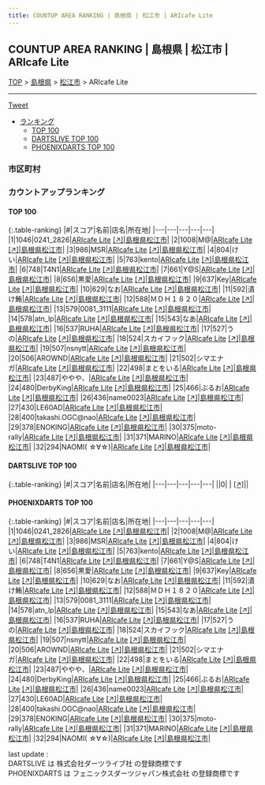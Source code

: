```yaml
---
title: COUNTUP AREA RANKING | 島根県 | 松江市 | ARIcafe Lite
---
```

## COUNTUP AREA RANKING | 島根県 | 松江市 | ARIcafe Lite

[TOP](/darts/rank/) > [島根県](/darts/rank/島根県/) > [松江市](/darts/rank/島根県/松江市/) > ARIcafe Lite

___

<a href="https://twitter.com/share?ref_src=twsrc%5Etfw" data-text="COUNTUP AREA RANKING | 島根県松江市ARIcafe Lite" class="twitter-share-button" data-hashtags="DARTSLIVE,PHOENIXDARTS,darts,ダーツ" data-show-count="false">Tweet</a>

* [ランキング](#カウントアップランキング)
    * [TOP 100](#top-100)
    * [DARTSLIVE TOP 100](#dartslive-top-100)
    * [PHOENIXDARTS TOP 100](#phoenixdarts-top-100)

### 市区町村

<ul>

</ul>

### カウントアップランキング

#### TOP 100



{:.table-ranking}
|#|スコア|名前|店名|所在地|
|---|---|---|---|---|
|1|1046|<span class="rank-name-pd">0241_2826</span>|<a href="/darts/rank/shops/10553.html">ARIcafe Lite</a> <a href="https://vs.phoenixdarts.com/jp/shop/shopDetailInfo/s_10553?s_seq=10553">[↗]</a>|<a href="/darts/rank/島根県/松江市">島根県松江市</a>|
|2|1008|<span class="rank-name-pd">M@</span>|<a href="/darts/rank/shops/10553.html">ARIcafe Lite</a> <a href="https://vs.phoenixdarts.com/jp/shop/shopDetailInfo/s_10553?s_seq=10553">[↗]</a>|<a href="/darts/rank/島根県/松江市">島根県松江市</a>|
|3|986|<span class="rank-name-pd">MSR</span>|<a href="/darts/rank/shops/10553.html">ARIcafe Lite</a> <a href="https://vs.phoenixdarts.com/jp/shop/shopDetailInfo/s_10553?s_seq=10553">[↗]</a>|<a href="/darts/rank/島根県/松江市">島根県松江市</a>|
|4|804|<span class="rank-name-pd">けい</span>|<a href="/darts/rank/shops/10553.html">ARIcafe Lite</a> <a href="https://vs.phoenixdarts.com/jp/shop/shopDetailInfo/s_10553?s_seq=10553">[↗]</a>|<a href="/darts/rank/島根県/松江市">島根県松江市</a>|
|5|763|<span class="rank-name-pd">kento</span>|<a href="/darts/rank/shops/10553.html">ARIcafe Lite</a> <a href="https://vs.phoenixdarts.com/jp/shop/shopDetailInfo/s_10553?s_seq=10553">[↗]</a>|<a href="/darts/rank/島根県/松江市">島根県松江市</a>|
|6|748|<span class="rank-name-pd">T4N1</span>|<a href="/darts/rank/shops/10553.html">ARIcafe Lite</a> <a href="https://vs.phoenixdarts.com/jp/shop/shopDetailInfo/s_10553?s_seq=10553">[↗]</a>|<a href="/darts/rank/島根県/松江市">島根県松江市</a>|
|7|661|<span class="rank-name-pd">Y@S</span>|<a href="/darts/rank/shops/10553.html">ARIcafe Lite</a> <a href="https://vs.phoenixdarts.com/jp/shop/shopDetailInfo/s_10553?s_seq=10553">[↗]</a>|<a href="/darts/rank/島根県/松江市">島根県松江市</a>|
|8|656|<span class="rank-name-pd">黒愛</span>|<a href="/darts/rank/shops/10553.html">ARIcafe Lite</a> <a href="https://vs.phoenixdarts.com/jp/shop/shopDetailInfo/s_10553?s_seq=10553">[↗]</a>|<a href="/darts/rank/島根県/松江市">島根県松江市</a>|
|9|637|<span class="rank-name-pd">Key</span>|<a href="/darts/rank/shops/10553.html">ARIcafe Lite</a> <a href="https://vs.phoenixdarts.com/jp/shop/shopDetailInfo/s_10553?s_seq=10553">[↗]</a>|<a href="/darts/rank/島根県/松江市">島根県松江市</a>|
|10|629|<span class="rank-name-pd">なお</span>|<a href="/darts/rank/shops/10553.html">ARIcafe Lite</a> <a href="https://vs.phoenixdarts.com/jp/shop/shopDetailInfo/s_10553?s_seq=10553">[↗]</a>|<a href="/darts/rank/島根県/松江市">島根県松江市</a>|
|11|592|<span class="rank-name-pd">漬け鮪</span>|<a href="/darts/rank/shops/10553.html">ARIcafe Lite</a> <a href="https://vs.phoenixdarts.com/jp/shop/shopDetailInfo/s_10553?s_seq=10553">[↗]</a>|<a href="/darts/rank/島根県/松江市">島根県松江市</a>|
|12|588|<span class="rank-name-pd">ＭＤＨ１８２０</span>|<a href="/darts/rank/shops/10553.html">ARIcafe Lite</a> <a href="https://vs.phoenixdarts.com/jp/shop/shopDetailInfo/s_10553?s_seq=10553">[↗]</a>|<a href="/darts/rank/島根県/松江市">島根県松江市</a>|
|13|579|<span class="rank-name-pd">0081_3111</span>|<a href="/darts/rank/shops/10553.html">ARIcafe Lite</a> <a href="https://vs.phoenixdarts.com/jp/shop/shopDetailInfo/s_10553?s_seq=10553">[↗]</a>|<a href="/darts/rank/島根県/松江市">島根県松江市</a>|
|14|578|<span class="rank-name-pd">atn_lp</span>|<a href="/darts/rank/shops/10553.html">ARIcafe Lite</a> <a href="https://vs.phoenixdarts.com/jp/shop/shopDetailInfo/s_10553?s_seq=10553">[↗]</a>|<a href="/darts/rank/島根県/松江市">島根県松江市</a>|
|15|543|<span class="rank-name-pd">なあ</span>|<a href="/darts/rank/shops/10553.html">ARIcafe Lite</a> <a href="https://vs.phoenixdarts.com/jp/shop/shopDetailInfo/s_10553?s_seq=10553">[↗]</a>|<a href="/darts/rank/島根県/松江市">島根県松江市</a>|
|16|537|<span class="rank-name-pd">RUHA</span>|<a href="/darts/rank/shops/10553.html">ARIcafe Lite</a> <a href="https://vs.phoenixdarts.com/jp/shop/shopDetailInfo/s_10553?s_seq=10553">[↗]</a>|<a href="/darts/rank/島根県/松江市">島根県松江市</a>|
|17|527|<span class="rank-name-pd">うの</span>|<a href="/darts/rank/shops/10553.html">ARIcafe Lite</a> <a href="https://vs.phoenixdarts.com/jp/shop/shopDetailInfo/s_10553?s_seq=10553">[↗]</a>|<a href="/darts/rank/島根県/松江市">島根県松江市</a>|
|18|524|<span class="rank-name-pd">スカイフック</span>|<a href="/darts/rank/shops/10553.html">ARIcafe Lite</a> <a href="https://vs.phoenixdarts.com/jp/shop/shopDetailInfo/s_10553?s_seq=10553">[↗]</a>|<a href="/darts/rank/島根県/松江市">島根県松江市</a>|
|19|507|<span class="rank-name-pd">nsnytt</span>|<a href="/darts/rank/shops/10553.html">ARIcafe Lite</a> <a href="https://vs.phoenixdarts.com/jp/shop/shopDetailInfo/s_10553?s_seq=10553">[↗]</a>|<a href="/darts/rank/島根県/松江市">島根県松江市</a>|
|20|506|<span class="rank-name-pd">AROWND</span>|<a href="/darts/rank/shops/10553.html">ARIcafe Lite</a> <a href="https://vs.phoenixdarts.com/jp/shop/shopDetailInfo/s_10553?s_seq=10553">[↗]</a>|<a href="/darts/rank/島根県/松江市">島根県松江市</a>|
|21|502|<span class="rank-name-pd">シマエナガ</span>|<a href="/darts/rank/shops/10553.html">ARIcafe Lite</a> <a href="https://vs.phoenixdarts.com/jp/shop/shopDetailInfo/s_10553?s_seq=10553">[↗]</a>|<a href="/darts/rank/島根県/松江市">島根県松江市</a>|
|22|498|<span class="rank-name-pd">まとをいる</span>|<a href="/darts/rank/shops/10553.html">ARIcafe Lite</a> <a href="https://vs.phoenixdarts.com/jp/shop/shopDetailInfo/s_10553?s_seq=10553">[↗]</a>|<a href="/darts/rank/島根県/松江市">島根県松江市</a>|
|23|487|<span class="rank-name-pd">ややや、</span>|<a href="/darts/rank/shops/10553.html">ARIcafe Lite</a> <a href="https://vs.phoenixdarts.com/jp/shop/shopDetailInfo/s_10553?s_seq=10553">[↗]</a>|<a href="/darts/rank/島根県/松江市">島根県松江市</a>|
|24|480|<span class="rank-name-pd">DerbyKing</span>|<a href="/darts/rank/shops/10553.html">ARIcafe Lite</a> <a href="https://vs.phoenixdarts.com/jp/shop/shopDetailInfo/s_10553?s_seq=10553">[↗]</a>|<a href="/darts/rank/島根県/松江市">島根県松江市</a>|
|25|466|<span class="rank-name-pd">ぶるお</span>|<a href="/darts/rank/shops/10553.html">ARIcafe Lite</a> <a href="https://vs.phoenixdarts.com/jp/shop/shopDetailInfo/s_10553?s_seq=10553">[↗]</a>|<a href="/darts/rank/島根県/松江市">島根県松江市</a>|
|26|436|<span class="rank-name-pd">name0023</span>|<a href="/darts/rank/shops/10553.html">ARIcafe Lite</a> <a href="https://vs.phoenixdarts.com/jp/shop/shopDetailInfo/s_10553?s_seq=10553">[↗]</a>|<a href="/darts/rank/島根県/松江市">島根県松江市</a>|
|27|430|<span class="rank-name-pd">LE60AD</span>|<a href="/darts/rank/shops/10553.html">ARIcafe Lite</a> <a href="https://vs.phoenixdarts.com/jp/shop/shopDetailInfo/s_10553?s_seq=10553">[↗]</a>|<a href="/darts/rank/島根県/松江市">島根県松江市</a>|
|28|400|<span class="rank-name-pd">takashi.OGC@nao</span>|<a href="/darts/rank/shops/10553.html">ARIcafe Lite</a> <a href="https://vs.phoenixdarts.com/jp/shop/shopDetailInfo/s_10553?s_seq=10553">[↗]</a>|<a href="/darts/rank/島根県/松江市">島根県松江市</a>|
|29|378|<span class="rank-name-pd">ENOKING</span>|<a href="/darts/rank/shops/10553.html">ARIcafe Lite</a> <a href="https://vs.phoenixdarts.com/jp/shop/shopDetailInfo/s_10553?s_seq=10553">[↗]</a>|<a href="/darts/rank/島根県/松江市">島根県松江市</a>|
|30|375|<span class="rank-name-pd">moto-rally</span>|<a href="/darts/rank/shops/10553.html">ARIcafe Lite</a> <a href="https://vs.phoenixdarts.com/jp/shop/shopDetailInfo/s_10553?s_seq=10553">[↗]</a>|<a href="/darts/rank/島根県/松江市">島根県松江市</a>|
|31|371|<span class="rank-name-pd">MARINO</span>|<a href="/darts/rank/shops/10553.html">ARIcafe Lite</a> <a href="https://vs.phoenixdarts.com/jp/shop/shopDetailInfo/s_10553?s_seq=10553">[↗]</a>|<a href="/darts/rank/島根県/松江市">島根県松江市</a>|
|32|294|<span class="rank-name-pd">NAOMI( ☆∀☆)</span>|<a href="/darts/rank/shops/10553.html">ARIcafe Lite</a> <a href="https://vs.phoenixdarts.com/jp/shop/shopDetailInfo/s_10553?s_seq=10553">[↗]</a>|<a href="/darts/rank/島根県/松江市">島根県松江市</a>|


#### DARTSLIVE TOP 100



{:.table-ranking}
|#|スコア|名前|店名|所在地|
|---|---|---|---|---|
||0|<span class="rank-name-dl"> </span>|<a href="/darts/rank/shops/.html"></a> <a href="">[↗]</a>|<a href="/darts/rank//"></a>|


#### PHOENIXDARTS TOP 100



{:.table-ranking}
|#|スコア|名前|店名|所在地|
|---|---|---|---|---|
|1|1046|<span class="rank-name-pd">0241_2826</span>|<a href="/darts/rank/shops/10553.html">ARIcafe Lite</a> <a href="https://vs.phoenixdarts.com/jp/shop/shopDetailInfo/s_10553?s_seq=10553">[↗]</a>|<a href="/darts/rank/島根県/松江市">島根県松江市</a>|
|2|1008|<span class="rank-name-pd">M@</span>|<a href="/darts/rank/shops/10553.html">ARIcafe Lite</a> <a href="https://vs.phoenixdarts.com/jp/shop/shopDetailInfo/s_10553?s_seq=10553">[↗]</a>|<a href="/darts/rank/島根県/松江市">島根県松江市</a>|
|3|986|<span class="rank-name-pd">MSR</span>|<a href="/darts/rank/shops/10553.html">ARIcafe Lite</a> <a href="https://vs.phoenixdarts.com/jp/shop/shopDetailInfo/s_10553?s_seq=10553">[↗]</a>|<a href="/darts/rank/島根県/松江市">島根県松江市</a>|
|4|804|<span class="rank-name-pd">けい</span>|<a href="/darts/rank/shops/10553.html">ARIcafe Lite</a> <a href="https://vs.phoenixdarts.com/jp/shop/shopDetailInfo/s_10553?s_seq=10553">[↗]</a>|<a href="/darts/rank/島根県/松江市">島根県松江市</a>|
|5|763|<span class="rank-name-pd">kento</span>|<a href="/darts/rank/shops/10553.html">ARIcafe Lite</a> <a href="https://vs.phoenixdarts.com/jp/shop/shopDetailInfo/s_10553?s_seq=10553">[↗]</a>|<a href="/darts/rank/島根県/松江市">島根県松江市</a>|
|6|748|<span class="rank-name-pd">T4N1</span>|<a href="/darts/rank/shops/10553.html">ARIcafe Lite</a> <a href="https://vs.phoenixdarts.com/jp/shop/shopDetailInfo/s_10553?s_seq=10553">[↗]</a>|<a href="/darts/rank/島根県/松江市">島根県松江市</a>|
|7|661|<span class="rank-name-pd">Y@S</span>|<a href="/darts/rank/shops/10553.html">ARIcafe Lite</a> <a href="https://vs.phoenixdarts.com/jp/shop/shopDetailInfo/s_10553?s_seq=10553">[↗]</a>|<a href="/darts/rank/島根県/松江市">島根県松江市</a>|
|8|656|<span class="rank-name-pd">黒愛</span>|<a href="/darts/rank/shops/10553.html">ARIcafe Lite</a> <a href="https://vs.phoenixdarts.com/jp/shop/shopDetailInfo/s_10553?s_seq=10553">[↗]</a>|<a href="/darts/rank/島根県/松江市">島根県松江市</a>|
|9|637|<span class="rank-name-pd">Key</span>|<a href="/darts/rank/shops/10553.html">ARIcafe Lite</a> <a href="https://vs.phoenixdarts.com/jp/shop/shopDetailInfo/s_10553?s_seq=10553">[↗]</a>|<a href="/darts/rank/島根県/松江市">島根県松江市</a>|
|10|629|<span class="rank-name-pd">なお</span>|<a href="/darts/rank/shops/10553.html">ARIcafe Lite</a> <a href="https://vs.phoenixdarts.com/jp/shop/shopDetailInfo/s_10553?s_seq=10553">[↗]</a>|<a href="/darts/rank/島根県/松江市">島根県松江市</a>|
|11|592|<span class="rank-name-pd">漬け鮪</span>|<a href="/darts/rank/shops/10553.html">ARIcafe Lite</a> <a href="https://vs.phoenixdarts.com/jp/shop/shopDetailInfo/s_10553?s_seq=10553">[↗]</a>|<a href="/darts/rank/島根県/松江市">島根県松江市</a>|
|12|588|<span class="rank-name-pd">ＭＤＨ１８２０</span>|<a href="/darts/rank/shops/10553.html">ARIcafe Lite</a> <a href="https://vs.phoenixdarts.com/jp/shop/shopDetailInfo/s_10553?s_seq=10553">[↗]</a>|<a href="/darts/rank/島根県/松江市">島根県松江市</a>|
|13|579|<span class="rank-name-pd">0081_3111</span>|<a href="/darts/rank/shops/10553.html">ARIcafe Lite</a> <a href="https://vs.phoenixdarts.com/jp/shop/shopDetailInfo/s_10553?s_seq=10553">[↗]</a>|<a href="/darts/rank/島根県/松江市">島根県松江市</a>|
|14|578|<span class="rank-name-pd">atn_lp</span>|<a href="/darts/rank/shops/10553.html">ARIcafe Lite</a> <a href="https://vs.phoenixdarts.com/jp/shop/shopDetailInfo/s_10553?s_seq=10553">[↗]</a>|<a href="/darts/rank/島根県/松江市">島根県松江市</a>|
|15|543|<span class="rank-name-pd">なあ</span>|<a href="/darts/rank/shops/10553.html">ARIcafe Lite</a> <a href="https://vs.phoenixdarts.com/jp/shop/shopDetailInfo/s_10553?s_seq=10553">[↗]</a>|<a href="/darts/rank/島根県/松江市">島根県松江市</a>|
|16|537|<span class="rank-name-pd">RUHA</span>|<a href="/darts/rank/shops/10553.html">ARIcafe Lite</a> <a href="https://vs.phoenixdarts.com/jp/shop/shopDetailInfo/s_10553?s_seq=10553">[↗]</a>|<a href="/darts/rank/島根県/松江市">島根県松江市</a>|
|17|527|<span class="rank-name-pd">うの</span>|<a href="/darts/rank/shops/10553.html">ARIcafe Lite</a> <a href="https://vs.phoenixdarts.com/jp/shop/shopDetailInfo/s_10553?s_seq=10553">[↗]</a>|<a href="/darts/rank/島根県/松江市">島根県松江市</a>|
|18|524|<span class="rank-name-pd">スカイフック</span>|<a href="/darts/rank/shops/10553.html">ARIcafe Lite</a> <a href="https://vs.phoenixdarts.com/jp/shop/shopDetailInfo/s_10553?s_seq=10553">[↗]</a>|<a href="/darts/rank/島根県/松江市">島根県松江市</a>|
|19|507|<span class="rank-name-pd">nsnytt</span>|<a href="/darts/rank/shops/10553.html">ARIcafe Lite</a> <a href="https://vs.phoenixdarts.com/jp/shop/shopDetailInfo/s_10553?s_seq=10553">[↗]</a>|<a href="/darts/rank/島根県/松江市">島根県松江市</a>|
|20|506|<span class="rank-name-pd">AROWND</span>|<a href="/darts/rank/shops/10553.html">ARIcafe Lite</a> <a href="https://vs.phoenixdarts.com/jp/shop/shopDetailInfo/s_10553?s_seq=10553">[↗]</a>|<a href="/darts/rank/島根県/松江市">島根県松江市</a>|
|21|502|<span class="rank-name-pd">シマエナガ</span>|<a href="/darts/rank/shops/10553.html">ARIcafe Lite</a> <a href="https://vs.phoenixdarts.com/jp/shop/shopDetailInfo/s_10553?s_seq=10553">[↗]</a>|<a href="/darts/rank/島根県/松江市">島根県松江市</a>|
|22|498|<span class="rank-name-pd">まとをいる</span>|<a href="/darts/rank/shops/10553.html">ARIcafe Lite</a> <a href="https://vs.phoenixdarts.com/jp/shop/shopDetailInfo/s_10553?s_seq=10553">[↗]</a>|<a href="/darts/rank/島根県/松江市">島根県松江市</a>|
|23|487|<span class="rank-name-pd">ややや、</span>|<a href="/darts/rank/shops/10553.html">ARIcafe Lite</a> <a href="https://vs.phoenixdarts.com/jp/shop/shopDetailInfo/s_10553?s_seq=10553">[↗]</a>|<a href="/darts/rank/島根県/松江市">島根県松江市</a>|
|24|480|<span class="rank-name-pd">DerbyKing</span>|<a href="/darts/rank/shops/10553.html">ARIcafe Lite</a> <a href="https://vs.phoenixdarts.com/jp/shop/shopDetailInfo/s_10553?s_seq=10553">[↗]</a>|<a href="/darts/rank/島根県/松江市">島根県松江市</a>|
|25|466|<span class="rank-name-pd">ぶるお</span>|<a href="/darts/rank/shops/10553.html">ARIcafe Lite</a> <a href="https://vs.phoenixdarts.com/jp/shop/shopDetailInfo/s_10553?s_seq=10553">[↗]</a>|<a href="/darts/rank/島根県/松江市">島根県松江市</a>|
|26|436|<span class="rank-name-pd">name0023</span>|<a href="/darts/rank/shops/10553.html">ARIcafe Lite</a> <a href="https://vs.phoenixdarts.com/jp/shop/shopDetailInfo/s_10553?s_seq=10553">[↗]</a>|<a href="/darts/rank/島根県/松江市">島根県松江市</a>|
|27|430|<span class="rank-name-pd">LE60AD</span>|<a href="/darts/rank/shops/10553.html">ARIcafe Lite</a> <a href="https://vs.phoenixdarts.com/jp/shop/shopDetailInfo/s_10553?s_seq=10553">[↗]</a>|<a href="/darts/rank/島根県/松江市">島根県松江市</a>|
|28|400|<span class="rank-name-pd">takashi.OGC@nao</span>|<a href="/darts/rank/shops/10553.html">ARIcafe Lite</a> <a href="https://vs.phoenixdarts.com/jp/shop/shopDetailInfo/s_10553?s_seq=10553">[↗]</a>|<a href="/darts/rank/島根県/松江市">島根県松江市</a>|
|29|378|<span class="rank-name-pd">ENOKING</span>|<a href="/darts/rank/shops/10553.html">ARIcafe Lite</a> <a href="https://vs.phoenixdarts.com/jp/shop/shopDetailInfo/s_10553?s_seq=10553">[↗]</a>|<a href="/darts/rank/島根県/松江市">島根県松江市</a>|
|30|375|<span class="rank-name-pd">moto-rally</span>|<a href="/darts/rank/shops/10553.html">ARIcafe Lite</a> <a href="https://vs.phoenixdarts.com/jp/shop/shopDetailInfo/s_10553?s_seq=10553">[↗]</a>|<a href="/darts/rank/島根県/松江市">島根県松江市</a>|
|31|371|<span class="rank-name-pd">MARINO</span>|<a href="/darts/rank/shops/10553.html">ARIcafe Lite</a> <a href="https://vs.phoenixdarts.com/jp/shop/shopDetailInfo/s_10553?s_seq=10553">[↗]</a>|<a href="/darts/rank/島根県/松江市">島根県松江市</a>|
|32|294|<span class="rank-name-pd">NAOMI( ☆∀☆)</span>|<a href="/darts/rank/shops/10553.html">ARIcafe Lite</a> <a href="https://vs.phoenixdarts.com/jp/shop/shopDetailInfo/s_10553?s_seq=10553">[↗]</a>|<a href="/darts/rank/島根県/松江市">島根県松江市</a>|


<div class="footer border-top border-gray-light mt-5 pt-3 text-right text-gray">
    last update : <span style="font-weight: italic" id="foot_last_modified"></span><br />
    DARTSLIVE は 株式会社ダーツライブ社 の登録商標です<br />
    PHOENIXDARTS は フェニックスダーツジャパン株式会社 の登録商標です<br />
</div>

<script src="https://cdnjs.cloudflare.com/ajax/libs/jquery.tablesorter/2.31.3/js/jquery.tablesorter.min.js" integrity="sha512-qzgd5cYSZcosqpzpn7zF2ZId8f/8CHmFKZ8j7mU4OUXTNRd5g+ZHBPsgKEwoqxCtdQvExE5LprwwPAgoicguNg==" crossorigin="anonymous" referrerpolicy="no-referrer"></script>
<link rel="stylesheet" href="https://cdnjs.cloudflare.com/ajax/libs/jquery.tablesorter/2.31.3/css/theme.default.min.css" integrity="sha512-wghhOJkjQX0Lh3NSWvNKeZ0ZpNn+SPVXX1Qyc9OCaogADktxrBiBdKGDoqVUOyhStvMBmJQ8ZdMHiR3wuEq8+w==" crossorigin="anonymous" referrerpolicy="no-referrer" />
<script>
$(function() {
    $(".table-ranking").tablesorter({sortList:[[0, 0]]});
    $("#foot_last_modified").text(formatDate(new Date(document.lastModified), 'yyyy-MM-dd HH:mm:ss'));
});
</script>

<script async src="https://platform.twitter.com/widgets.js" charset="utf-8"></script>